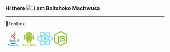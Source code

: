 ### Hi there <img src="https://raw.githubusercontent.com/MartinHeinz/MartinHeinz/master/wave.gif" width="30px">, I am Boitshoko Machwusa

---
🧰Toolbox

<img src="https://github.com/devicons/devicon/blob/master/icons/java/java-original.svg" alt="Java logo" width="50" height="50"/><img src="https://github.com/devicons/devicon/blob/master/icons/android/android-plain-wordmark.svg" alt="Android logo" width="50" height="50"/><img src="https://github.com/devicons/devicon/blob/master/icons/react/react-original.svg" alt="React logo" width="50" height="50"/><img src="https://github.com/devicons/devicon/blob/master/icons/nodejs/nodejs-original.svg" alt="React logo" width="50" height="50"/>


<!--
**Machwusa/Machwusa** is a ✨ _special_ ✨ repository because its `README.md` (this file) appears on your GitHub profile.

Here are some ideas to get you started:

- 🔭 I’m currently working on ...
- 🌱 I’m currently learning ...
- 👯 I’m looking to collaborate on ...
- 🤔 I’m looking for help with ...
- 💬 Ask me about ...
- 📫 How to reach me: ...
- 😄 Pronouns: ...
- ⚡ Fun fact: ...
-->
